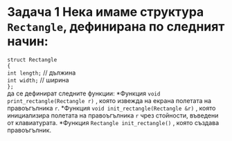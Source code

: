 # Задача 1 Нека имаме структура `Rectangle`, дефинирана по следният начин:
`struct Rectangle` <br />
`{`<br />
`int length;` // дължина <br />
`int width;` // ширина <br />
`};` <br />
да се дефинират следните функции:
*Функция `void print_rectangle(Rectangle r)` , която извежда на екрана полетата на правоъгълника `r`.
*Функция `void init_rectangle(Rectangle &r)` , която инициализира полетата на правоъгълника `r` чрез стойности, въведени от клавиатурата.
*Функция `Rectangle init_rectangle()` , която създава правоъгълник.
